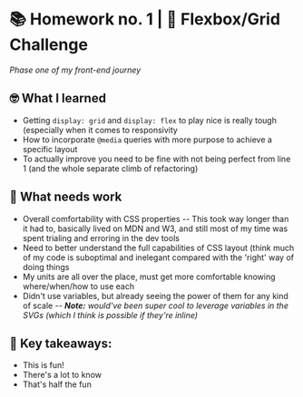 # 📚 Homework no. 1 | 🍱 Flexbox/Grid Challenge
_Phase one of my front-end journey_

## 🤓 What I learned

- Getting `display: grid` and `display: flex` to play nice is really tough (especially when it comes to responsivity
- How to incorporate `@media` queries with more purpose to achieve a specific layout
- To actually improve you need to be fine with not being perfect from line 1 (and the whole separate climb of refactoring)

## 😬 What needs work

- Overall comfortability with CSS properties
-- This took way longer than it had to, basically lived on MDN and W3, and still most of my time was spent trialing and erroring in the dev tools
- Need to better understand the full capabilities of CSS layout (think much of my code is suboptimal and inelegant compared with the 'right' way of doing things
- My units are all over the place, must get more comfortable knowing where/when/how to use each
- Didn't use variables, but already seeing the power of them for any kind of scale
-- _**Note:** would've been super cool to leverage variables in the SVGs (which I think is possible if they're inline)_

## 🔑 Key takeaways:

- This is fun!
- There's a lot to know
- That's half the fun
